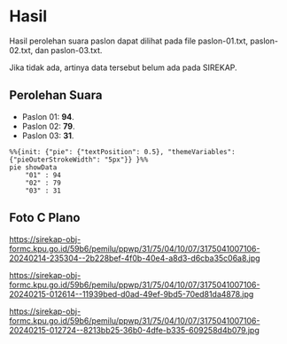 # Hasil

Hasil perolehan suara paslon dapat dilihat pada file paslon-01.txt, paslon-02.txt, dan paslon-03.txt.

Jika tidak ada, artinya data tersebut belum ada pada SIREKAP.

## Perolehan Suara

 * Paslon 01: **94**.
 * Paslon 02: **79**.
 * Paslon 03: **31**.

```mermaid
%%{init: {"pie": {"textPosition": 0.5}, "themeVariables": {"pieOuterStrokeWidth": "5px"}} }%%
pie showData
    "01" : 94
    "02" : 79
    "03" : 31
```
## Foto C Plano

https://sirekap-obj-formc.kpu.go.id/59b6/pemilu/ppwp/31/75/04/10/07/3175041007106-20240214-235304--2b228bef-4f0b-40e4-a8d3-d6cba35c06a8.jpg

https://sirekap-obj-formc.kpu.go.id/59b6/pemilu/ppwp/31/75/04/10/07/3175041007106-20240215-012614--11939bed-d0ad-49ef-9bd5-70ed81da4878.jpg

https://sirekap-obj-formc.kpu.go.id/59b6/pemilu/ppwp/31/75/04/10/07/3175041007106-20240215-012724--8213bb25-36b0-4dfe-b335-609258d4b079.jpg

